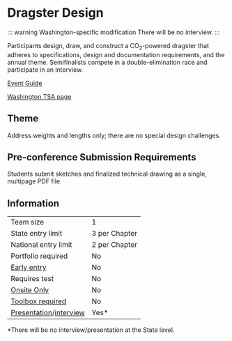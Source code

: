 # Dragster Design

::: warning Washington-specific modification
There will be no interview.
:::

Participants design, draw, and construct a $\text{CO}_2$-powered dragster that adheres to specifications, design and documentation requirements, and the annual theme. Semifinalists compete in a double-elimination race and participate in an interview.

[Event Guide](https://lwsd.sharepoint.com/:b:/r/sites/GR-JHS-TechnologyStudentAssociation-SCA/Shared%20Documents/23-24/Competition/Event%20Guides/HS%20-%20Dragster%20Design.pdf)

[Washington TSA page](https://www.washingtontsa.org/high-school-events/dragster-design)

## Theme

Address weights and lengths only; there are no special design challenges.

## Pre-conference Submission Requirements

Students submit sketches and finalized technical drawing as a single, multipage PDF file.

## Information

|                                              |               |
| -------------------------------------------- | ------------- |
| Team size                                    | 1             |
| State entry limit                            | 3 per Chapter |
| National entry limit                         | 2 per Chapter |
| Portfolio required                           | No            |
| [Early entry](/#terms)                       | No            |
| Requires test                                | No            |
| [Onsite Only](/#terms)                       | No            |
| [Toolbox required](/#terms)                  | No            |
| [Presentation](/#terms)/[interview](/#terms) | Yes\*         |

\*There will be no interview/presentation at the State level.

